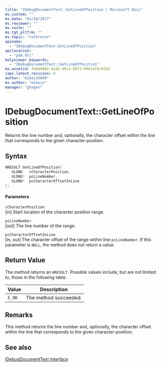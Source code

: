 ```yaml
---
title: "IDebugDocumentText::GetLineOfPosition | Microsoft Docs"
ms.custom: ""
ms.date: "01/18/2017"
ms.reviewer: ""
ms.suite: ""
ms.tgt_pltfrm: ""
ms.topic: "reference"
apiname: 
  - "IDebugDocumentText.GetLineOfPosition"
apilocation: 
  - "pdm.dll"
helpviewer_keywords: 
  - "IDebugDocumentText::GetLineOfPosition"
ms.assetid: fe8d4802-ea16-49ca-8973-89dcaf6c915b
caps.latest.revision: 8
author: "mikejo5000"
ms.author: "mikejo"
manager: "ghogen"
---
```

# IDebugDocumentText::GetLineOfPosition
Returns the line number and, optionally, the character offset within the line that corresponds to the given character-position.  
  
## Syntax  
  
```cpp
HRESULT GetLineOfPosition(  
   ULONG   cCharacterPosition,  
   ULONG*  pcLineNumber,  
   ULONG*  pcCharacterOffsetInLine  
);  
```  
  
#### Parameters  
 `cCharacterPosition`  
 [in] Start location of the character position range.  
  
 `pcLineNumber`  
 [out] The line number of the range.  
  
 `pcCharacterOffsetInLine`  
 [in, out] The character offset of the range within line `pcLineNumber`. If this parameter is `NULL`, the method does not return a value.  
  
## Return Value  
 The method returns an `HRESULT`. Possible values include, but are not limited to, those in the following table.  
  
|Value|Description|  
|-----------|-----------------|  
|`S_OK`|The method succeeded.|  
  
## Remarks  
 This method returns the line number and, optionally, the character offset within the line that corresponds to the given character-position.  
  
## See also  
 [IDebugDocumentText Interface](../../winscript/reference/idebugdocumenttext-interface.md)